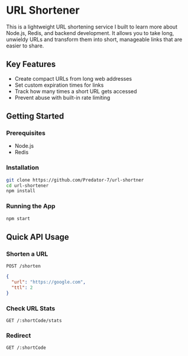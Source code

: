 # URL Shortener

This is a lightweight URL shortening service I built to learn more about Node.js, Redis, and backend development. It allows you to take long, unwieldy URLs and transform them into short, manageable links that are easier to share.

## Key Features

- Create compact URLs from long web addresses
- Set custom expiration times for links
- Track how many times a short URL gets accessed
- Prevent abuse with built-in rate limiting

## Getting Started

### Prerequisites
- Node.js
- Redis

### Installation
```bash
git clone https://github.com/Predator-7/url-shortner
cd url-shortener
npm install
```

### Running the App
```bash
npm start
```

## Quick API Usage

### Shorten a URL
`POST /shorten`
```json
{
  "url": "https://google.com",
  "ttl": 2
}
```

### Check URL Stats
`GET /:shortCode/stats`

### Redirect
`GET /:shortCode`

